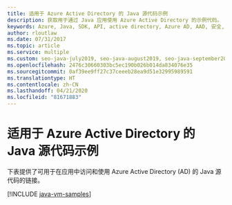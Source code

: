 ```yaml
---
title: 适用于 Azure Active Directory 的 Java 源代码示例
description: 获取用于通过 Java 应用使用 Azure Active Directory 的示例代码。
keywords: Azure, Java, SDK, API, active directory, Azure AD, AAD, 安全, 登录, 身份验证, SSO, SAML
author: rloutlaw
ms.date: 07/31/2017
ms.topic: article
ms.service: multiple
ms.custom: seo-java-july2019, seo-java-august2019, seo-java-september2019
ms.openlocfilehash: 2476c30660303bc5ec190b026b014da834076e35
ms.sourcegitcommit: 0af39ee9ff27c37ceeeb28ea9d51e32995989591
ms.translationtype: HT
ms.contentlocale: zh-CN
ms.lasthandoff: 04/21/2020
ms.locfileid: "81671883"
---
```

# <a name="java-source-samples-for-azure-active-directory"></a>适用于 Azure Active Directory 的 Java 源代码示例

下表提供了可用于在应用中访问和使用 Azure Active Directory (AD) 的 Java 源代码的链接。

[!INCLUDE [java-vm-samples](includes/java-aad-samples.md)]
